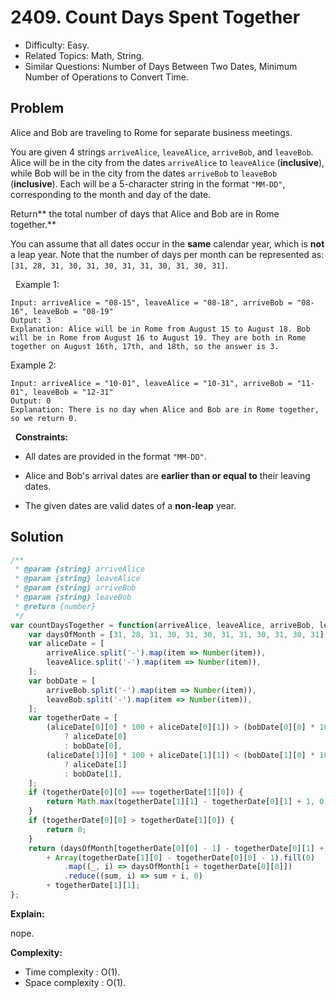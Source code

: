 # 2409. Count Days Spent Together

- Difficulty: Easy.
- Related Topics: Math, String.
- Similar Questions: Number of Days Between Two Dates, Minimum Number of Operations to Convert Time.

## Problem

Alice and Bob are traveling to Rome for separate business meetings.

You are given 4 strings ```arriveAlice```, ```leaveAlice```, ```arriveBob```, and ```leaveBob```. Alice will be in the city from the dates ```arriveAlice``` to ```leaveAlice``` (**inclusive**), while Bob will be in the city from the dates ```arriveBob``` to ```leaveBob``` (**inclusive**). Each will be a 5-character string in the format ```"MM-DD"```, corresponding to the month and day of the date.

Return** the total number of days that Alice and Bob are in Rome together.**

You can assume that all dates occur in the **same** calendar year, which is **not** a leap year. Note that the number of days per month can be represented as: ```[31, 28, 31, 30, 31, 30, 31, 31, 30, 31, 30, 31]```.

 
Example 1:

```
Input: arriveAlice = "08-15", leaveAlice = "08-18", arriveBob = "08-16", leaveBob = "08-19"
Output: 3
Explanation: Alice will be in Rome from August 15 to August 18. Bob will be in Rome from August 16 to August 19. They are both in Rome together on August 16th, 17th, and 18th, so the answer is 3.
```

Example 2:

```
Input: arriveAlice = "10-01", leaveAlice = "10-31", arriveBob = "11-01", leaveBob = "12-31"
Output: 0
Explanation: There is no day when Alice and Bob are in Rome together, so we return 0.
```

 
**Constraints:**


	
- All dates are provided in the format ```"MM-DD"```.
	
- Alice and Bob's arrival dates are **earlier than or equal to** their leaving dates.
	
- The given dates are valid dates of a **non-leap** year.



## Solution

```javascript
/**
 * @param {string} arriveAlice
 * @param {string} leaveAlice
 * @param {string} arriveBob
 * @param {string} leaveBob
 * @return {number}
 */
var countDaysTogether = function(arriveAlice, leaveAlice, arriveBob, leaveBob) {
    var daysOfMonth = [31, 28, 31, 30, 31, 30, 31, 31, 30, 31, 30, 31];
    var aliceDate = [
        arriveAlice.split('-').map(item => Number(item)),
        leaveAlice.split('-').map(item => Number(item)),
    ];
    var bobDate = [
        arriveBob.split('-').map(item => Number(item)),
        leaveBob.split('-').map(item => Number(item)),
    ];
    var togetherDate = [
        (aliceDate[0][0] * 100 + aliceDate[0][1]) > (bobDate[0][0] * 100 + bobDate[0][1])
            ? aliceDate[0]
            : bobDate[0],
        (aliceDate[1][0] * 100 + aliceDate[1][1]) < (bobDate[1][0] * 100 + bobDate[1][1])
            ? aliceDate[1]
            : bobDate[1],
    ];
    if (togetherDate[0][0] === togetherDate[1][0]) {
        return Math.max(togetherDate[1][1] - togetherDate[0][1] + 1, 0);
    }
    if (togetherDate[0][0] > togetherDate[1][0]) {
        return 0;
    }
    return (daysOfMonth[togetherDate[0][0] - 1] - togetherDate[0][1] + 1)
        + Array(togetherDate[1][0] - togetherDate[0][0] - 1).fill(0)
            .map((_, i) => daysOfMonth[i + togetherDate[0][0]])
            .reduce((sum, i) => sum + i, 0)
        + togetherDate[1][1];
};
```

**Explain:**

nope.

**Complexity:**

* Time complexity : O(1).
* Space complexity : O(1).
